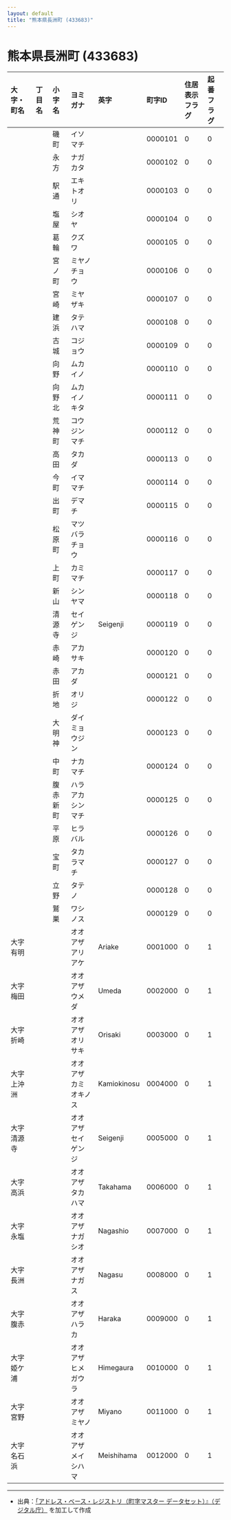 ```yaml
---
layout: default
title: "熊本県長洲町 (433683)"
---
```


# 熊本県長洲町 (433683)

| 大字・町名 | 丁目名 | 小字名 | ヨミガナ | 英字 | 町字ID | 住居表示フラグ | 起番フラグ |
|:---|:---|:---|:---|:---|:---|:---|:---|
|  |  | 磯町 | イソマチ |  | 0000101 | 0 | 0 |
|  |  | 永方 | ナガカタ |  | 0000102 | 0 | 0 |
|  |  | 駅通 | エキトオリ |  | 0000103 | 0 | 0 |
|  |  | 塩屋 | シオヤ |  | 0000104 | 0 | 0 |
|  |  | 葛輪 | クズワ |  | 0000105 | 0 | 0 |
|  |  | 宮ノ町 | ミヤノチョウ |  | 0000106 | 0 | 0 |
|  |  | 宮崎 | ミヤザキ |  | 0000107 | 0 | 0 |
|  |  | 建浜 | タテハマ |  | 0000108 | 0 | 0 |
|  |  | 古城 | コジョウ |  | 0000109 | 0 | 0 |
|  |  | 向野 | ムカイノ |  | 0000110 | 0 | 0 |
|  |  | 向野北 | ムカイノキタ |  | 0000111 | 0 | 0 |
|  |  | 荒神町 | コウジンマチ |  | 0000112 | 0 | 0 |
|  |  | 高田 | タカダ |  | 0000113 | 0 | 0 |
|  |  | 今町 | イママチ |  | 0000114 | 0 | 0 |
|  |  | 出町 | デマチ |  | 0000115 | 0 | 0 |
|  |  | 松原町 | マツバラチョウ |  | 0000116 | 0 | 0 |
|  |  | 上町 | カミマチ |  | 0000117 | 0 | 0 |
|  |  | 新山 | シンヤマ |  | 0000118 | 0 | 0 |
|  |  | 清源寺 | セイゲンジ | Seigenji | 0000119 | 0 | 0 |
|  |  | 赤崎 | アカサキ |  | 0000120 | 0 | 0 |
|  |  | 赤田 | アカダ |  | 0000121 | 0 | 0 |
|  |  | 折地 | オリジ |  | 0000122 | 0 | 0 |
|  |  | 大明神 | ダイミョウジン |  | 0000123 | 0 | 0 |
|  |  | 中町 | ナカマチ |  | 0000124 | 0 | 0 |
|  |  | 腹赤新町 | ハラアカシンマチ |  | 0000125 | 0 | 0 |
|  |  | 平原 | ヒラバル |  | 0000126 | 0 | 0 |
|  |  | 宝町 | タカラマチ |  | 0000127 | 0 | 0 |
|  |  | 立野 | タテノ |  | 0000128 | 0 | 0 |
|  |  | 鷲巣 | ワシノス |  | 0000129 | 0 | 0 |
| 大字有明 |  |  | オオアザアリアケ | Ariake | 0001000 | 0 | 1 |
| 大字梅田 |  |  | オオアザウメダ | Umeda | 0002000 | 0 | 1 |
| 大字折崎 |  |  | オオアザオリサキ | Orisaki | 0003000 | 0 | 1 |
| 大字上沖洲 |  |  | オオアザカミオキノス | Kamiokinosu | 0004000 | 0 | 1 |
| 大字清源寺 |  |  | オオアザセイゲンジ | Seigenji | 0005000 | 0 | 1 |
| 大字高浜 |  |  | オオアザタカハマ | Takahama | 0006000 | 0 | 1 |
| 大字永塩 |  |  | オオアザナガシオ | Nagashio | 0007000 | 0 | 1 |
| 大字長洲 |  |  | オオアザナガス | Nagasu | 0008000 | 0 | 1 |
| 大字腹赤 |  |  | オオアザハラカ | Haraka | 0009000 | 0 | 1 |
| 大字姫ケ浦 |  |  | オオアザヒメガウラ | Himegaura | 0010000 | 0 | 1 |
| 大字宮野 |  |  | オオアザミヤノ | Miyano | 0011000 | 0 | 1 |
| 大字名石浜 |  |  | オオアザメイシハマ | Meishihama | 0012000 | 0 | 1 |

---

- 出典：[「アドレス・ベース・レジストリ（町字マスター データセット）』（デジタル庁）](https://www.digital.go.jp/policies/base_registry_address/) を加工して作成